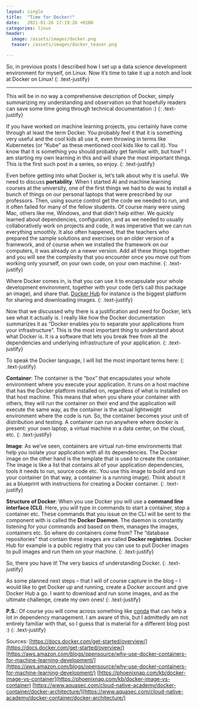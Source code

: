 ```yaml
---
layout: single
title:  "Time for Docker!"
date:   2021-01-26 17:19:26 +0100
categories: linux
header:
  image: /assets/images/docker.png
  teaser: /assets/images/docker_teaser.png

---
```


So, in previous posts I described how I set up a data science development environment for myself, on Linux. Now it’s time to take it up a notch and look at Docker on Linux!
{: .text-justify}

---

This will be in no way a comprehensive description of Docker, simply summarizing my understanding and observation so that hopefully readers can save some time going through technical documentation :) 
{: .text-justify}

If you have worked on machine learning projects, you certainly have come through at least the term Docker. You probably feel it that it is something very useful and the cool kids all use it, even throwing in terms like Kubernetes (or “Kube” as these mentioned cool kids like to call it). You know that it is something you should probably get familiar with, but how? I am starting my own learning in this and will share the most important things. This is the first such post in a series, so enjoy.
{: .text-justify}

Even before getting into what Docker is, let’s talk about why it is useful. We need to discuss **portability**. When I started AI and machine learning courses at the university, one of the first things we had to do was to install a bunch of things on our personal laptops that were prescribed by our professors. Then, using source control get the code we needed to run, and it often failed for many of the fellow students. Of course many were using Mac, others like me, Windows, and that didn’t help either. We quickly learned about dependencies, configuration, and as we needed to usually collaboratively work on projects and code, it was imperative that we can run everything smoothly. It also often happened, that the teachers who prepared the sample solutions and exercises on an older version of a framework, and of course when we installed the framework on our computers, it was already on a newer version. Add all these things together and you will see the complexity that you encounter once you move out from working only yourself, on your own code, on your own machine.
{: .text-justify}

Where Docker comes in, is that you can use it to encapsulate your whole development environment, together with your code (let’s call this package an image), and share that. [Docker Hub](https://hub.docker.com/) for instance is the biggest platform for sharing and downloading images.
{: .text-justify}

Now that we discussed why there is a justification and need for Docker, let’s see what it actually is. I really like how the Docker documentation summarizes it as “Docker enables you to separate your applications from your infrastructure”. This is the most important thing to understand about what Docker is. It is a software that lets you break free from all the dependencies and underlying infrastructure of your application.
{: .text-justify}

To speak the Docker language, I will list the most important terms here:
{: .text-justify}

**Container**: The container is the “box” that encapsulates your whole environment where you execute your application. It runs on a host machine that has the Docker platform installed on, regardless of what is installed on that host machine. This means that when you share your container with others, they will run the container on their end and the application will execute the same way, as the container is the actual lightweight environment where the code is run. So, the container becomes your unit of distribution and testing. A container can run anywhere where docker is present: your own laptop, a virtual machine in a data center, on the cloud, etc.
{: .text-justify}

**Image**: As we’ve seen, containers are virtual run-time environments that help you isolate your application with all its dependencies. The Docker image on the other hand is the template that is used to create the container. The image is like a list that contains all of your application dependencies, tools it needs to run, source code etc. You use this image to build and run your container (in that way, a container is a running image). Think about it as a blueprint with instructions for creating a Docker container.
{: .text-justify}

**Structure of Docker**: When you use Docker you will use a **command line interface (CLI)**. Here, you will type in commands to start a container, stop a container etc. These commands that you issue on the CLI will be sent to the component with is called the **Docker Daemon**. The daemon is constantly listening for your commands and based on them, manages the images, containers etc. So where do containers come from? The “database repositories” that contain these images are called **Docker registries**. Docker Hub for example is a public registry that you can use to pull Docker images to pull images and run them on your machine.
{: .text-justify}

So, there you have it! The very basics of understanding Docker.
{: .text-justify}

As some planned next steps – that I will of course capture in the blog – I would like to get Docker up and running, create a Docker account and give Docker Hub a go. I want to download and run some images, and as the ultimate challenge, create my own ones!
{: .text-justify}

**P.S.**: Of course you will come across something like [conda](https://docs.conda.io/projects/conda/en/latest/user-guide/tasks/manage-environments.html) that can help a lot in dependency management. I am aware of this, but I admittedly am not entirely familiar with that, so I guess that is material for a different blog post :) 
{: .text-justify}


Sources:
[https://docs.docker.com/get-started/overview/](https://docs.docker.com/get-started/overview/)
[https://aws.amazon.com/blogs/opensource/why-use-docker-containers-for-machine-learning-development/](https://aws.amazon.com/blogs/opensource/why-use-docker-containers-for-machine-learning-development/)
[https://phoenixnap.com/kb/docker-image-vs-container](https://phoenixnap.com/kb/docker-image-vs-container)
[https://www.aquasec.com/cloud-native-academy/docker-container/docker-architecture/](https://www.aquasec.com/cloud-native-academy/docker-container/docker-architecture/)


